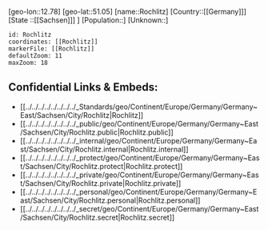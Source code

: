 ﻿---
location: [51.05,12.78]
mapzoom: [7,12] 
mapmarker: city 
type: City
tags:
- geo/City


SpocWebEntityId: 33746
isDeleted: false
confidential: public

---
[geo-lon::12.78]
[geo-lat::51.05]
[name::Rochlitz]
[Country::[[Germany]]]
[State ::[[Sachsen]]] ]
[Population::]
[Unknown::]


```leaflet
id: Rochlitz
coordinates: [[Rochlitz]]
markerFile: [[Rochlitz]]
defaultZoom: 11 
maxZoom: 18
```


## Confidential Links & Embeds: 
- [[../../../../../../../../_Standards/geo/Continent/Europe/Germany/Germany~East/Sachsen/City/Rochlitz|Rochlitz]] 
- [[../../../../../../../../_public/geo/Continent/Europe/Germany/Germany~East/Sachsen/City/Rochlitz.public|Rochlitz.public]] 
- [[../../../../../../../../_internal/geo/Continent/Europe/Germany/Germany~East/Sachsen/City/Rochlitz.internal|Rochlitz.internal]] 
- [[../../../../../../../../_protect/geo/Continent/Europe/Germany/Germany~East/Sachsen/City/Rochlitz.protect|Rochlitz.protect]] 
- [[../../../../../../../../_private/geo/Continent/Europe/Germany/Germany~East/Sachsen/City/Rochlitz.private|Rochlitz.private]] 
- [[../../../../../../../../_personal/geo/Continent/Europe/Germany/Germany~East/Sachsen/City/Rochlitz.personal|Rochlitz.personal]] 
- [[../../../../../../../../_secret/geo/Continent/Europe/Germany/Germany~East/Sachsen/City/Rochlitz.secret|Rochlitz.secret]] 
